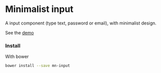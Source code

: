 # Minimalist input

A input component (type text, password or email), with minimalist design.

See the [demo](http://codepen.io/darlanmendonca/pen/akgXQq)

### Install

With bower

```sh
bower install --save mn-input
```
